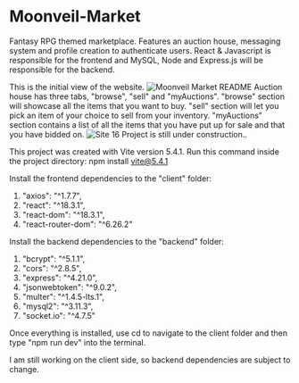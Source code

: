 # Moonveil-Market
 Fantasy RPG themed marketplace. Features an auction house, messaging system and profile creation to authenticate users. React & Javascript is responsible for the frontend and MySQL, Node and Express.js will be responsible for the backend.

This is the initial view of the website.
![Moonveil Market README](https://github.com/user-attachments/assets/e561faef-d765-4255-a4bf-d26a3f7ac3be)
Auction house has three tabs, "browse", "sell" and "myAuctions". "browse" section will showcase all the items that you want to buy. "sell" section will let you pick an item of your choice to sell from your inventory.
"myAuctions" section contains a list of all the items that you have put up for sale and that you have bidded on.
![Site 16](https://github.com/user-attachments/assets/4e6a162e-2234-4d00-bd9d-0379d176e9c0)
Project is still under construction..

This project was created with Vite version 5.4.1.
Run this command inside the project directory: npm install vite@5.4.1

Install the frontend dependencies to the "client" folder:

1. "axios": "^1.7.7",
2. "react": "^18.3.1",
3. "react-dom": "^18.3.1",
4. "react-router-dom": "^6.26.2"

Install the backend dependencies to the "backend" folder:

1. "bcrypt": "^5.1.1",
2. "cors": "^2.8.5",
3. "express": "^4.21.0",
4. "jsonwebtoken": "^9.0.2",
5. "multer": "^1.4.5-lts.1",
6. "mysql2": "^3.11.3",
7. "socket.io": "^4.7.5"

Once everything is installed, use cd to navigate to the client folder and then type "npm run dev" into the terminal.

I am still working on the client side, so backend dependencies are subject to change.
